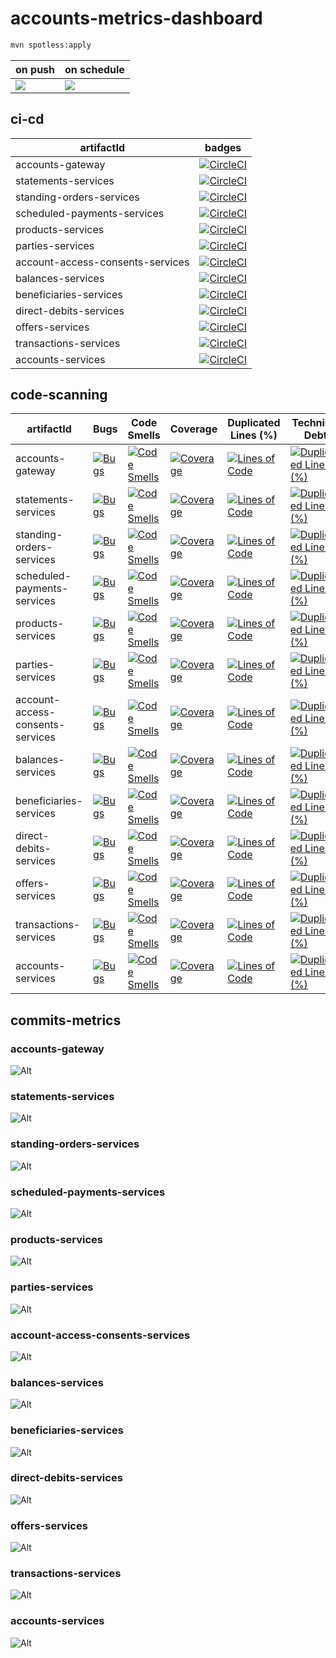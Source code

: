 # accounts-metrics-dashboard

```bash
mvn spotless:apply
```

|                                              on push                                              |                                            on schedule                                            |
|---------------------------------------------------------------------------------------------------|---------------------------------------------------------------------------------------------------|
| ![](https://github.com/rock-hu/accounts-metrics-dashboard/actions/workflows/mkdocs.yml/badge.svg) | ![](https://github.com/rock-hu/accounts-metrics-dashboard/actions/workflows/mkdocs.yml/badge.svg) |

## ci-cd

|            artifactId            |                                                                                                                badges                                                                                                                |
|----------------------------------|--------------------------------------------------------------------------------------------------------------------------------------------------------------------------------------------------------------------------------------|
| accounts-gateway                 | [![CircleCI](https://dl.circleci.com/status-badge/img/gh/rock-hu/accounts-services/tree/master.svg?style=svg)](https://dl.circleci.com/status-badge/redirect/gh/rock-hu/accounts-services/tree/master)                               |
| statements-services              | [![CircleCI](https://dl.circleci.com/status-badge/img/gh/rock-hu/statements-services/tree/master.svg?style=svg)](https://dl.circleci.com/status-badge/redirect/gh/rock-hu/statements-services/tree/master)                           |
| standing-orders-services         | [![CircleCI](https://dl.circleci.com/status-badge/img/gh/rock-hu/standing-orders-services/tree/master.svg?style=svg)](https://dl.circleci.com/status-badge/redirect/gh/rock-hu/standing-orders-services/tree/master)                 |
| scheduled-payments-services      | [![CircleCI](https://dl.circleci.com/status-badge/img/gh/rock-hu/scheduled-payments-services/tree/master.svg?style=svg)](https://dl.circleci.com/status-badge/redirect/gh/rock-hu/scheduled-payments-services/tree/master)           |
| products-services                | [![CircleCI](https://dl.circleci.com/status-badge/img/gh/rock-hu/products-services/tree/master.svg?style=svg)](https://dl.circleci.com/status-badge/redirect/gh/rock-hu/products-services/tree/master)                               |
| parties-services                 | [![CircleCI](https://dl.circleci.com/status-badge/img/gh/rock-hu/parties-services/tree/master.svg?style=svg)](https://dl.circleci.com/status-badge/redirect/gh/rock-hu/parties-services/tree/master)                                 |
| account-access-consents-services | [![CircleCI](https://dl.circleci.com/status-badge/img/gh/rock-hu/account-access-consents-services/tree/master.svg?style=svg)](https://dl.circleci.com/status-badge/redirect/gh/rock-hu/account-access-consents-services/tree/master) |
| balances-services                | [![CircleCI](https://dl.circleci.com/status-badge/img/gh/rock-hu/balances-services/tree/master.svg?style=svg)](https://dl.circleci.com/status-badge/redirect/gh/rock-hu/balances-services/tree/master)                               |
| beneficiaries-services           | [![CircleCI](https://dl.circleci.com/status-badge/img/gh/rock-hu/beneficiaries-services/tree/master.svg?style=svg)](https://dl.circleci.com/status-badge/redirect/gh/rock-hu/beneficiaries-services/tree/master)                     |
| direct-debits-services           | [![CircleCI](https://dl.circleci.com/status-badge/img/gh/rock-hu/direct-debits-services/tree/master.svg?style=svg)](https://dl.circleci.com/status-badge/redirect/gh/rock-hu/direct-debits-services/tree/master)                     |
| offers-services                  | [![CircleCI](https://dl.circleci.com/status-badge/img/gh/rock-hu/offers-services/tree/master.svg?style=svg)](https://dl.circleci.com/status-badge/redirect/gh/rock-hu/offers-services/tree/master)                                   |
| transactions-services            | [![CircleCI](https://dl.circleci.com/status-badge/img/gh/rock-hu/transactions-services/tree/master.svg?style=svg)](https://dl.circleci.com/status-badge/redirect/gh/rock-hu/transactions-services/tree/master)                       |
| accounts-services                | [![CircleCI](https://dl.circleci.com/status-badge/img/gh/rock-hu/accounts-services/tree/master.svg?style=svg)](https://dl.circleci.com/status-badge/redirect/gh/rock-hu/accounts-services/tree/master)                               |

## code-scanning

|            artifactId            |                                                                                                     Bugs                                                                                                     |                                                                                                        Code Smells                                                                                                         |                                                                                                       Coverage                                                                                                       |                                                                                                  Duplicated Lines (%)                                                                                                  |                                                                                                                  Technical Debt                                                                                                                  |                                                                                                          Security Rating                                                                                                           |                                                                                                            Reliability Rating                                                                                                            |                                                                                                         Maintainability Rating                                                                                                         |                                                                                                          Vulnerabilities                                                                                                           |
|----------------------------------|--------------------------------------------------------------------------------------------------------------------------------------------------------------------------------------------------------------|----------------------------------------------------------------------------------------------------------------------------------------------------------------------------------------------------------------------------|----------------------------------------------------------------------------------------------------------------------------------------------------------------------------------------------------------------------|------------------------------------------------------------------------------------------------------------------------------------------------------------------------------------------------------------------------|--------------------------------------------------------------------------------------------------------------------------------------------------------------------------------------------------------------------------------------------------|------------------------------------------------------------------------------------------------------------------------------------------------------------------------------------------------------------------------------------|------------------------------------------------------------------------------------------------------------------------------------------------------------------------------------------------------------------------------------------|----------------------------------------------------------------------------------------------------------------------------------------------------------------------------------------------------------------------------------------|------------------------------------------------------------------------------------------------------------------------------------------------------------------------------------------------------------------------------------|
| accounts-gateway                 | [![Bugs](https://sonarcloud.io/api/project_badges/measure?project=rock-hu_accounts-gateway&metric=bugs)](https://sonarcloud.io/summary/new_code?id=rock-hu_accounts-gateway)                                 | [![Code Smells](https://sonarcloud.io/api/project_badges/measure?project=rock-hu_accounts-gateway&metric=code_smells)](https://sonarcloud.io/summary/new_code?id=rock-hu_accounts-gateway)                                 | [![Coverage](https://sonarcloud.io/api/project_badges/measure?project=rock-hu_accounts-gateway&metric=coverage)](https://sonarcloud.io/summary/new_code?id=rock-hu_accounts-gateway)                                 | [![Lines of Code](https://sonarcloud.io/api/project_badges/measure?project=rock-hu_accounts-gateway&metric=ncloc)](https://sonarcloud.io/summary/new_code?id=rock-hu_accounts-gateway)                                 | [![Duplicated Lines (%)](https://sonarcloud.io/api/project_badges/measure?project=rock-hu_accounts-gateway&metric=duplicated_lines_density)](https://sonarcloud.io/summary/new_code?id=rock-hu_accounts-gateway)                                 | [![Security Rating](https://sonarcloud.io/api/project_badges/measure?project=rock-hu_accounts-gateway&metric=security_rating)](https://sonarcloud.io/summary/new_code?id=rock-hu_accounts-gateway)                                 | [![Reliability Rating](https://sonarcloud.io/api/project_badges/measure?project=rock-hu_accounts-gateway&metric=reliability_rating)](https://sonarcloud.io/summary/new_code?id=rock-hu_accounts-gateway)                                 | [![Maintainability Rating](https://sonarcloud.io/api/project_badges/measure?project=rock-hu_accounts-gateway&metric=sqale_rating)](https://sonarcloud.io/summary/new_code?id=rock-hu_accounts-gateway)                                 | [![Vulnerabilities](https://sonarcloud.io/api/project_badges/measure?project=rock-hu_accounts-gateway&metric=vulnerabilities)](https://sonarcloud.io/summary/new_code?id=rock-hu_accounts-gateway)                                 |
| statements-services              | [![Bugs](https://sonarcloud.io/api/project_badges/measure?project=rock-hu_statements-services&metric=bugs)](https://sonarcloud.io/summary/new_code?id=rock-hu_statements-services)                           | [![Code Smells](https://sonarcloud.io/api/project_badges/measure?project=rock-hu_statements-services&metric=code_smells)](https://sonarcloud.io/summary/new_code?id=rock-hu_statements-services)                           | [![Coverage](https://sonarcloud.io/api/project_badges/measure?project=rock-hu_statements-services&metric=coverage)](https://sonarcloud.io/summary/new_code?id=rock-hu_statements-services)                           | [![Lines of Code](https://sonarcloud.io/api/project_badges/measure?project=rock-hu_statements-services&metric=ncloc)](https://sonarcloud.io/summary/new_code?id=rock-hu_statements-services)                           | [![Duplicated Lines (%)](https://sonarcloud.io/api/project_badges/measure?project=rock-hu_statements-services&metric=duplicated_lines_density)](https://sonarcloud.io/summary/new_code?id=rock-hu_statements-services)                           | [![Security Rating](https://sonarcloud.io/api/project_badges/measure?project=rock-hu_statements-services&metric=security_rating)](https://sonarcloud.io/summary/new_code?id=rock-hu_statements-services)                           | [![Reliability Rating](https://sonarcloud.io/api/project_badges/measure?project=rock-hu_statements-services&metric=reliability_rating)](https://sonarcloud.io/summary/new_code?id=rock-hu_statements-services)                           | [![Maintainability Rating](https://sonarcloud.io/api/project_badges/measure?project=rock-hu_statements-services&metric=sqale_rating)](https://sonarcloud.io/summary/new_code?id=rock-hu_statements-services)                           | [![Vulnerabilities](https://sonarcloud.io/api/project_badges/measure?project=rock-hu_statements-services&metric=vulnerabilities)](https://sonarcloud.io/summary/new_code?id=rock-hu_statements-services)                           |
| standing-orders-services         | [![Bugs](https://sonarcloud.io/api/project_badges/measure?project=rock-hu_standing-orders-services&metric=bugs)](https://sonarcloud.io/summary/new_code?id=rock-hu_standing-orders-services)                 | [![Code Smells](https://sonarcloud.io/api/project_badges/measure?project=rock-hu_standing-orders-services&metric=code_smells)](https://sonarcloud.io/summary/new_code?id=rock-hu_standing-orders-services)                 | [![Coverage](https://sonarcloud.io/api/project_badges/measure?project=rock-hu_standing-orders-services&metric=coverage)](https://sonarcloud.io/summary/new_code?id=rock-hu_standing-orders-services)                 | [![Lines of Code](https://sonarcloud.io/api/project_badges/measure?project=rock-hu_standing-orders-services&metric=ncloc)](https://sonarcloud.io/summary/new_code?id=rock-hu_standing-orders-services)                 | [![Duplicated Lines (%)](https://sonarcloud.io/api/project_badges/measure?project=rock-hu_standing-orders-services&metric=duplicated_lines_density)](https://sonarcloud.io/summary/new_code?id=rock-hu_standing-orders-services)                 | [![Security Rating](https://sonarcloud.io/api/project_badges/measure?project=rock-hu_standing-orders-services&metric=security_rating)](https://sonarcloud.io/summary/new_code?id=rock-hu_standing-orders-services)                 | [![Reliability Rating](https://sonarcloud.io/api/project_badges/measure?project=rock-hu_standing-orders-services&metric=reliability_rating)](https://sonarcloud.io/summary/new_code?id=rock-hu_standing-orders-services)                 | [![Maintainability Rating](https://sonarcloud.io/api/project_badges/measure?project=rock-hu_standing-orders-services&metric=sqale_rating)](https://sonarcloud.io/summary/new_code?id=rock-hu_standing-orders-services)                 | [![Vulnerabilities](https://sonarcloud.io/api/project_badges/measure?project=rock-hu_standing-orders-services&metric=vulnerabilities)](https://sonarcloud.io/summary/new_code?id=rock-hu_standing-orders-services)                 |
| scheduled-payments-services      | [![Bugs](https://sonarcloud.io/api/project_badges/measure?project=rock-hu_scheduled-payments-services&metric=bugs)](https://sonarcloud.io/summary/new_code?id=rock-hu_scheduled-payments-services)           | [![Code Smells](https://sonarcloud.io/api/project_badges/measure?project=rock-hu_scheduled-payments-services&metric=code_smells)](https://sonarcloud.io/summary/new_code?id=rock-hu_scheduled-payments-services)           | [![Coverage](https://sonarcloud.io/api/project_badges/measure?project=rock-hu_scheduled-payments-services&metric=coverage)](https://sonarcloud.io/summary/new_code?id=rock-hu_scheduled-payments-services)           | [![Lines of Code](https://sonarcloud.io/api/project_badges/measure?project=rock-hu_scheduled-payments-services&metric=ncloc)](https://sonarcloud.io/summary/new_code?id=rock-hu_scheduled-payments-services)           | [![Duplicated Lines (%)](https://sonarcloud.io/api/project_badges/measure?project=rock-hu_scheduled-payments-services&metric=duplicated_lines_density)](https://sonarcloud.io/summary/new_code?id=rock-hu_scheduled-payments-services)           | [![Security Rating](https://sonarcloud.io/api/project_badges/measure?project=rock-hu_scheduled-payments-services&metric=security_rating)](https://sonarcloud.io/summary/new_code?id=rock-hu_scheduled-payments-services)           | [![Reliability Rating](https://sonarcloud.io/api/project_badges/measure?project=rock-hu_scheduled-payments-services&metric=reliability_rating)](https://sonarcloud.io/summary/new_code?id=rock-hu_scheduled-payments-services)           | [![Maintainability Rating](https://sonarcloud.io/api/project_badges/measure?project=rock-hu_scheduled-payments-services&metric=sqale_rating)](https://sonarcloud.io/summary/new_code?id=rock-hu_scheduled-payments-services)           | [![Vulnerabilities](https://sonarcloud.io/api/project_badges/measure?project=rock-hu_scheduled-payments-services&metric=vulnerabilities)](https://sonarcloud.io/summary/new_code?id=rock-hu_scheduled-payments-services)           |
| products-services                | [![Bugs](https://sonarcloud.io/api/project_badges/measure?project=rock-hu_products-services&metric=bugs)](https://sonarcloud.io/summary/new_code?id=rock-hu_products-services)                               | [![Code Smells](https://sonarcloud.io/api/project_badges/measure?project=rock-hu_products-services&metric=code_smells)](https://sonarcloud.io/summary/new_code?id=rock-hu_products-services)                               | [![Coverage](https://sonarcloud.io/api/project_badges/measure?project=rock-hu_products-services&metric=coverage)](https://sonarcloud.io/summary/new_code?id=rock-hu_products-services)                               | [![Lines of Code](https://sonarcloud.io/api/project_badges/measure?project=rock-hu_products-services&metric=ncloc)](https://sonarcloud.io/summary/new_code?id=rock-hu_products-services)                               | [![Duplicated Lines (%)](https://sonarcloud.io/api/project_badges/measure?project=rock-hu_products-services&metric=duplicated_lines_density)](https://sonarcloud.io/summary/new_code?id=rock-hu_products-services)                               | [![Security Rating](https://sonarcloud.io/api/project_badges/measure?project=rock-hu_products-services&metric=security_rating)](https://sonarcloud.io/summary/new_code?id=rock-hu_products-services)                               | [![Reliability Rating](https://sonarcloud.io/api/project_badges/measure?project=rock-hu_products-services&metric=reliability_rating)](https://sonarcloud.io/summary/new_code?id=rock-hu_products-services)                               | [![Maintainability Rating](https://sonarcloud.io/api/project_badges/measure?project=rock-hu_products-services&metric=sqale_rating)](https://sonarcloud.io/summary/new_code?id=rock-hu_products-services)                               | [![Vulnerabilities](https://sonarcloud.io/api/project_badges/measure?project=rock-hu_products-services&metric=vulnerabilities)](https://sonarcloud.io/summary/new_code?id=rock-hu_products-services)                               |
| parties-services                 | [![Bugs](https://sonarcloud.io/api/project_badges/measure?project=rock-hu_parties-services&metric=bugs)](https://sonarcloud.io/summary/new_code?id=rock-hu_parties-services)                                 | [![Code Smells](https://sonarcloud.io/api/project_badges/measure?project=rock-hu_parties-services&metric=code_smells)](https://sonarcloud.io/summary/new_code?id=rock-hu_parties-services)                                 | [![Coverage](https://sonarcloud.io/api/project_badges/measure?project=rock-hu_parties-services&metric=coverage)](https://sonarcloud.io/summary/new_code?id=rock-hu_parties-services)                                 | [![Lines of Code](https://sonarcloud.io/api/project_badges/measure?project=rock-hu_parties-services&metric=ncloc)](https://sonarcloud.io/summary/new_code?id=rock-hu_parties-services)                                 | [![Duplicated Lines (%)](https://sonarcloud.io/api/project_badges/measure?project=rock-hu_parties-services&metric=duplicated_lines_density)](https://sonarcloud.io/summary/new_code?id=rock-hu_parties-services)                                 | [![Security Rating](https://sonarcloud.io/api/project_badges/measure?project=rock-hu_parties-services&metric=security_rating)](https://sonarcloud.io/summary/new_code?id=rock-hu_parties-services)                                 | [![Reliability Rating](https://sonarcloud.io/api/project_badges/measure?project=rock-hu_parties-services&metric=reliability_rating)](https://sonarcloud.io/summary/new_code?id=rock-hu_parties-services)                                 | [![Maintainability Rating](https://sonarcloud.io/api/project_badges/measure?project=rock-hu_parties-services&metric=sqale_rating)](https://sonarcloud.io/summary/new_code?id=rock-hu_parties-services)                                 | [![Vulnerabilities](https://sonarcloud.io/api/project_badges/measure?project=rock-hu_parties-services&metric=vulnerabilities)](https://sonarcloud.io/summary/new_code?id=rock-hu_parties-services)                                 |
| account-access-consents-services | [![Bugs](https://sonarcloud.io/api/project_badges/measure?project=rock-hu_account-access-consents-services&metric=bugs)](https://sonarcloud.io/summary/new_code?id=rock-hu_account-access-consents-services) | [![Code Smells](https://sonarcloud.io/api/project_badges/measure?project=rock-hu_account-access-consents-services&metric=code_smells)](https://sonarcloud.io/summary/new_code?id=rock-hu_account-access-consents-services) | [![Coverage](https://sonarcloud.io/api/project_badges/measure?project=rock-hu_account-access-consents-services&metric=coverage)](https://sonarcloud.io/summary/new_code?id=rock-hu_account-access-consents-services) | [![Lines of Code](https://sonarcloud.io/api/project_badges/measure?project=rock-hu_account-access-consents-services&metric=ncloc)](https://sonarcloud.io/summary/new_code?id=rock-hu_account-access-consents-services) | [![Duplicated Lines (%)](https://sonarcloud.io/api/project_badges/measure?project=rock-hu_account-access-consents-services&metric=duplicated_lines_density)](https://sonarcloud.io/summary/new_code?id=rock-hu_account-access-consents-services) | [![Security Rating](https://sonarcloud.io/api/project_badges/measure?project=rock-hu_account-access-consents-services&metric=security_rating)](https://sonarcloud.io/summary/new_code?id=rock-hu_account-access-consents-services) | [![Reliability Rating](https://sonarcloud.io/api/project_badges/measure?project=rock-hu_account-access-consents-services&metric=reliability_rating)](https://sonarcloud.io/summary/new_code?id=rock-hu_account-access-consents-services) | [![Maintainability Rating](https://sonarcloud.io/api/project_badges/measure?project=rock-hu_account-access-consents-services&metric=sqale_rating)](https://sonarcloud.io/summary/new_code?id=rock-hu_account-access-consents-services) | [![Vulnerabilities](https://sonarcloud.io/api/project_badges/measure?project=rock-hu_account-access-consents-services&metric=vulnerabilities)](https://sonarcloud.io/summary/new_code?id=rock-hu_account-access-consents-services) |
| balances-services                | [![Bugs](https://sonarcloud.io/api/project_badges/measure?project=rock-hu_balances-services&metric=bugs)](https://sonarcloud.io/summary/new_code?id=rock-hu_balances-services)                               | [![Code Smells](https://sonarcloud.io/api/project_badges/measure?project=rock-hu_balances-services&metric=code_smells)](https://sonarcloud.io/summary/new_code?id=rock-hu_balances-services)                               | [![Coverage](https://sonarcloud.io/api/project_badges/measure?project=rock-hu_balances-services&metric=coverage)](https://sonarcloud.io/summary/new_code?id=rock-hu_balances-services)                               | [![Lines of Code](https://sonarcloud.io/api/project_badges/measure?project=rock-hu_balances-services&metric=ncloc)](https://sonarcloud.io/summary/new_code?id=rock-hu_balances-services)                               | [![Duplicated Lines (%)](https://sonarcloud.io/api/project_badges/measure?project=rock-hu_balances-services&metric=duplicated_lines_density)](https://sonarcloud.io/summary/new_code?id=rock-hu_balances-services)                               | [![Security Rating](https://sonarcloud.io/api/project_badges/measure?project=rock-hu_balances-services&metric=security_rating)](https://sonarcloud.io/summary/new_code?id=rock-hu_balances-services)                               | [![Reliability Rating](https://sonarcloud.io/api/project_badges/measure?project=rock-hu_balances-services&metric=reliability_rating)](https://sonarcloud.io/summary/new_code?id=rock-hu_balances-services)                               | [![Maintainability Rating](https://sonarcloud.io/api/project_badges/measure?project=rock-hu_balances-services&metric=sqale_rating)](https://sonarcloud.io/summary/new_code?id=rock-hu_balances-services)                               | [![Vulnerabilities](https://sonarcloud.io/api/project_badges/measure?project=rock-hu_balances-services&metric=vulnerabilities)](https://sonarcloud.io/summary/new_code?id=rock-hu_balances-services)                               |
| beneficiaries-services           | [![Bugs](https://sonarcloud.io/api/project_badges/measure?project=rock-hu_beneficiaries-services&metric=bugs)](https://sonarcloud.io/summary/new_code?id=rock-hu_beneficiaries-services)                     | [![Code Smells](https://sonarcloud.io/api/project_badges/measure?project=rock-hu_beneficiaries-services&metric=code_smells)](https://sonarcloud.io/summary/new_code?id=rock-hu_beneficiaries-services)                     | [![Coverage](https://sonarcloud.io/api/project_badges/measure?project=rock-hu_beneficiaries-services&metric=coverage)](https://sonarcloud.io/summary/new_code?id=rock-hu_beneficiaries-services)                     | [![Lines of Code](https://sonarcloud.io/api/project_badges/measure?project=rock-hu_beneficiaries-services&metric=ncloc)](https://sonarcloud.io/summary/new_code?id=rock-hu_beneficiaries-services)                     | [![Duplicated Lines (%)](https://sonarcloud.io/api/project_badges/measure?project=rock-hu_beneficiaries-services&metric=duplicated_lines_density)](https://sonarcloud.io/summary/new_code?id=rock-hu_beneficiaries-services)                     | [![Security Rating](https://sonarcloud.io/api/project_badges/measure?project=rock-hu_beneficiaries-services&metric=security_rating)](https://sonarcloud.io/summary/new_code?id=rock-hu_beneficiaries-services)                     | [![Reliability Rating](https://sonarcloud.io/api/project_badges/measure?project=rock-hu_beneficiaries-services&metric=reliability_rating)](https://sonarcloud.io/summary/new_code?id=rock-hu_beneficiaries-services)                     | [![Maintainability Rating](https://sonarcloud.io/api/project_badges/measure?project=rock-hu_beneficiaries-services&metric=sqale_rating)](https://sonarcloud.io/summary/new_code?id=rock-hu_beneficiaries-services)                     | [![Vulnerabilities](https://sonarcloud.io/api/project_badges/measure?project=rock-hu_beneficiaries-services&metric=vulnerabilities)](https://sonarcloud.io/summary/new_code?id=rock-hu_beneficiaries-services)                     |
| direct-debits-services           | [![Bugs](https://sonarcloud.io/api/project_badges/measure?project=rock-hu_direct-debits-services&metric=bugs)](https://sonarcloud.io/summary/new_code?id=rock-hu_direct-debits-services)                     | [![Code Smells](https://sonarcloud.io/api/project_badges/measure?project=rock-hu_direct-debits-services&metric=code_smells)](https://sonarcloud.io/summary/new_code?id=rock-hu_direct-debits-services)                     | [![Coverage](https://sonarcloud.io/api/project_badges/measure?project=rock-hu_direct-debits-services&metric=coverage)](https://sonarcloud.io/summary/new_code?id=rock-hu_direct-debits-services)                     | [![Lines of Code](https://sonarcloud.io/api/project_badges/measure?project=rock-hu_direct-debits-services&metric=ncloc)](https://sonarcloud.io/summary/new_code?id=rock-hu_direct-debits-services)                     | [![Duplicated Lines (%)](https://sonarcloud.io/api/project_badges/measure?project=rock-hu_direct-debits-services&metric=duplicated_lines_density)](https://sonarcloud.io/summary/new_code?id=rock-hu_direct-debits-services)                     | [![Security Rating](https://sonarcloud.io/api/project_badges/measure?project=rock-hu_direct-debits-services&metric=security_rating)](https://sonarcloud.io/summary/new_code?id=rock-hu_direct-debits-services)                     | [![Reliability Rating](https://sonarcloud.io/api/project_badges/measure?project=rock-hu_direct-debits-services&metric=reliability_rating)](https://sonarcloud.io/summary/new_code?id=rock-hu_direct-debits-services)                     | [![Maintainability Rating](https://sonarcloud.io/api/project_badges/measure?project=rock-hu_direct-debits-services&metric=sqale_rating)](https://sonarcloud.io/summary/new_code?id=rock-hu_direct-debits-services)                     | [![Vulnerabilities](https://sonarcloud.io/api/project_badges/measure?project=rock-hu_direct-debits-services&metric=vulnerabilities)](https://sonarcloud.io/summary/new_code?id=rock-hu_direct-debits-services)                     |
| offers-services                  | [![Bugs](https://sonarcloud.io/api/project_badges/measure?project=rock-hu_offers-services&metric=bugs)](https://sonarcloud.io/summary/new_code?id=rock-hu_offers-services)                                   | [![Code Smells](https://sonarcloud.io/api/project_badges/measure?project=rock-hu_offers-services&metric=code_smells)](https://sonarcloud.io/summary/new_code?id=rock-hu_offers-services)                                   | [![Coverage](https://sonarcloud.io/api/project_badges/measure?project=rock-hu_offers-services&metric=coverage)](https://sonarcloud.io/summary/new_code?id=rock-hu_offers-services)                                   | [![Lines of Code](https://sonarcloud.io/api/project_badges/measure?project=rock-hu_offers-services&metric=ncloc)](https://sonarcloud.io/summary/new_code?id=rock-hu_offers-services)                                   | [![Duplicated Lines (%)](https://sonarcloud.io/api/project_badges/measure?project=rock-hu_offers-services&metric=duplicated_lines_density)](https://sonarcloud.io/summary/new_code?id=rock-hu_offers-services)                                   | [![Security Rating](https://sonarcloud.io/api/project_badges/measure?project=rock-hu_offers-services&metric=security_rating)](https://sonarcloud.io/summary/new_code?id=rock-hu_offers-services)                                   | [![Reliability Rating](https://sonarcloud.io/api/project_badges/measure?project=rock-hu_offers-services&metric=reliability_rating)](https://sonarcloud.io/summary/new_code?id=rock-hu_offers-services)                                   | [![Maintainability Rating](https://sonarcloud.io/api/project_badges/measure?project=rock-hu_offers-services&metric=sqale_rating)](https://sonarcloud.io/summary/new_code?id=rock-hu_offers-services)                                   | [![Vulnerabilities](https://sonarcloud.io/api/project_badges/measure?project=rock-hu_offers-services&metric=vulnerabilities)](https://sonarcloud.io/summary/new_code?id=rock-hu_offers-services)                                   |
| transactions-services            | [![Bugs](https://sonarcloud.io/api/project_badges/measure?project=rock-hu_transactions-services&metric=bugs)](https://sonarcloud.io/summary/new_code?id=rock-hu_transactions-services)                       | [![Code Smells](https://sonarcloud.io/api/project_badges/measure?project=rock-hu_transactions-services&metric=code_smells)](https://sonarcloud.io/summary/new_code?id=rock-hu_transactions-services)                       | [![Coverage](https://sonarcloud.io/api/project_badges/measure?project=rock-hu_transactions-services&metric=coverage)](https://sonarcloud.io/summary/new_code?id=rock-hu_transactions-services)                       | [![Lines of Code](https://sonarcloud.io/api/project_badges/measure?project=rock-hu_transactions-services&metric=ncloc)](https://sonarcloud.io/summary/new_code?id=rock-hu_transactions-services)                       | [![Duplicated Lines (%)](https://sonarcloud.io/api/project_badges/measure?project=rock-hu_transactions-services&metric=duplicated_lines_density)](https://sonarcloud.io/summary/new_code?id=rock-hu_transactions-services)                       | [![Security Rating](https://sonarcloud.io/api/project_badges/measure?project=rock-hu_transactions-services&metric=security_rating)](https://sonarcloud.io/summary/new_code?id=rock-hu_transactions-services)                       | [![Reliability Rating](https://sonarcloud.io/api/project_badges/measure?project=rock-hu_transactions-services&metric=reliability_rating)](https://sonarcloud.io/summary/new_code?id=rock-hu_transactions-services)                       | [![Maintainability Rating](https://sonarcloud.io/api/project_badges/measure?project=rock-hu_transactions-services&metric=sqale_rating)](https://sonarcloud.io/summary/new_code?id=rock-hu_transactions-services)                       | [![Vulnerabilities](https://sonarcloud.io/api/project_badges/measure?project=rock-hu_transactions-services&metric=vulnerabilities)](https://sonarcloud.io/summary/new_code?id=rock-hu_transactions-services)                       |
| accounts-services                | [![Bugs](https://sonarcloud.io/api/project_badges/measure?project=rock-hu_accounts-services&metric=bugs)](https://sonarcloud.io/summary/new_code?id=rock-hu_accounts-services)                               | [![Code Smells](https://sonarcloud.io/api/project_badges/measure?project=rock-hu_accounts-services&metric=code_smells)](https://sonarcloud.io/summary/new_code?id=rock-hu_accounts-services)                               | [![Coverage](https://sonarcloud.io/api/project_badges/measure?project=rock-hu_accounts-services&metric=coverage)](https://sonarcloud.io/summary/new_code?id=rock-hu_accounts-services)                               | [![Lines of Code](https://sonarcloud.io/api/project_badges/measure?project=rock-hu_accounts-services&metric=ncloc)](https://sonarcloud.io/summary/new_code?id=rock-hu_accounts-services)                               | [![Duplicated Lines (%)](https://sonarcloud.io/api/project_badges/measure?project=rock-hu_accounts-services&metric=duplicated_lines_density)](https://sonarcloud.io/summary/new_code?id=rock-hu_accounts-services)                               | [![Security Rating](https://sonarcloud.io/api/project_badges/measure?project=rock-hu_accounts-services&metric=security_rating)](https://sonarcloud.io/summary/new_code?id=rock-hu_accounts-services)                               | [![Reliability Rating](https://sonarcloud.io/api/project_badges/measure?project=rock-hu_accounts-services&metric=reliability_rating)](https://sonarcloud.io/summary/new_code?id=rock-hu_accounts-services)                               | [![Maintainability Rating](https://sonarcloud.io/api/project_badges/measure?project=rock-hu_accounts-services&metric=sqale_rating)](https://sonarcloud.io/summary/new_code?id=rock-hu_accounts-services)                               | [![Vulnerabilities](https://sonarcloud.io/api/project_badges/measure?project=rock-hu_accounts-services&metric=vulnerabilities)](https://sonarcloud.io/summary/new_code?id=rock-hu_accounts-services)                               |

## commits-metrics

### accounts-gateway

![Alt](https://repobeats.axiom.co/api/embed/ce590956b8ebc62a7741645192d307c1422aa229.svg "Repobeats analytics image")

### statements-services

![Alt](https://repobeats.axiom.co/api/embed/26ca811156510fc998e9e0d0e91c734c91fb9650.svg "Repobeats analytics image")

### standing-orders-services

![Alt](https://repobeats.axiom.co/api/embed/f9c25beed25974a06401d58b7480a1057d014820.svg "Repobeats analytics image")

### scheduled-payments-services

![Alt](https://repobeats.axiom.co/api/embed/dab2d0fe94928104a6f722a9754101f39af36a3b.svg "Repobeats analytics image")

### products-services

![Alt](https://repobeats.axiom.co/api/embed/f4b7880d4fe85e9f7db810e6e4b426a4bd99b650.svg "Repobeats analytics image")

### parties-services

![Alt](https://repobeats.axiom.co/api/embed/52217b87d2808f9940544d3215ed3faf27cab1ba.svg "Repobeats analytics image")

### account-access-consents-services

![Alt](https://repobeats.axiom.co/api/embed/6c70cd7eb66e6457dd1727fbbfa6ce27a244338f.svg "Repobeats analytics image")

### balances-services

![Alt](https://repobeats.axiom.co/api/embed/b2ad9b64663048e058a2ecb5edf2fdaa1f7ea582.svg "Repobeats analytics image")

### beneficiaries-services

![Alt](https://repobeats.axiom.co/api/embed/d53d2f110bb50afe70b2c3f629356a759f1e937b.svg "Repobeats analytics image")

### direct-debits-services

![Alt](https://repobeats.axiom.co/api/embed/88b771be9ec04479f1b8b76e9149bbb6ef4f62a4.svg "Repobeats analytics image")

### offers-services

![Alt](https://repobeats.axiom.co/api/embed/d4cf7922479fcc3027db9951a907371eb1e94a68.svg "Repobeats analytics image")

### transactions-services

![Alt](https://repobeats.axiom.co/api/embed/8897fd43477dc415ecf1badc195245524eb04eab.svg "Repobeats analytics image")

### accounts-services

![Alt](https://repobeats.axiom.co/api/embed/e8afd5ff3e9fb9aba37dca4431dfa130703000b4.svg "Repobeats analytics image")
